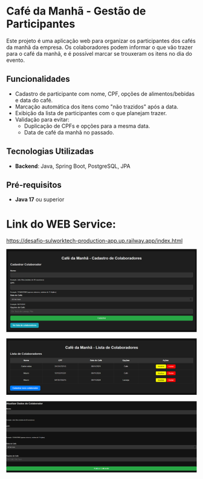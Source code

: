# Café da Manhã - Gestão de Participantes

Este projeto é uma aplicação web para organizar os participantes dos cafés da manhã da empresa. Os colaboradores podem informar o que vão trazer para o café da manhã, e é possível marcar se trouxeram os itens no dia do evento.

## Funcionalidades

- Cadastro de participante com nome, CPF, opções de alimentos/bebidas e data do café.
- Marcação automática dos itens como "não trazidos" após a data.
- Exibição da lista de participantes com o que planejam trazer.
- Validação para evitar:
  - Duplicação de CPFs e opções para a mesma data.
  - Data de café da manhã no passado.

## Tecnologias Utilizadas

- **Backend**: Java, Spring Boot, PostgreSQL, JPA

## Pré-requisitos

- **Java 17** ou superior

# Link do WEB Service: 
https://desafio-sulworktech-production-app.up.railway.app/index.html

![Tela de Cadastro](imagens/FazerCadastro.png)

![Lista de Cadastrados](imagens/ListaCadastrados.png)

![Autualização de Cadastro](imagens/AtualizarCadastro.png)
